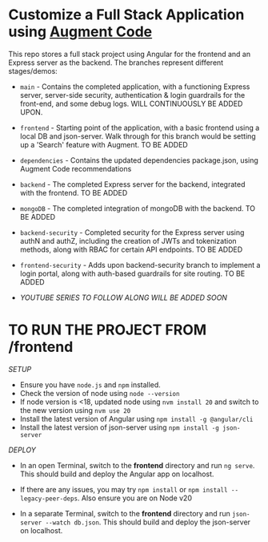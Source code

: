 # Customize a Full Stack Application using [Augment Code](augmentcode.com)


This repo stores a full stack project using Angular for the frontend and an Express server as the backend.
The branches represent different stages/demos:

- `main` - Contains the completed application, with a functioning Express server, server-side security, authentication & login guardrails for the front-end, and some debug logs. WILL CONTINUOUSLY BE ADDED UPON.
- `frontend` - Starting point of the application, with a basic frontend using a local DB and json-server. Walk through for this branch would be setting up a 'Search' feature with Augment. TO BE ADDED
- `dependencies` - Contains the updated dependencies package.json, using Augment Code recommendations
- `backend` - The completed Express server for the backend, integrated with the frontend. TO BE ADDED
- `mongoDB` - The completed integration of mongoDB with the backend. TO BE ADDED
- `backend-security` - Completed security for the Express server using authN and authZ, including the creation of JWTs and tokenization methods, along with RBAC for certain API endpoints. TO BE ADDED
- `frontend-security` - Adds upon backend-security branch to implement a login portal, along with auth-based guardrails for site routing. TO BE ADDED

- *YOUTUBE SERIES TO FOLLOW ALONG WILL BE ADDED SOON*

# TO RUN THE PROJECT FROM /frontend

*SETUP*
- Ensure you have `node.js` and `npm` installed.
- Check the version of node using `node --version`
- If node version is <18, updated node using `nvm install 20` and switch to the new version using `nvm use 20`
- Install the latest version of Angular using `npm install -g @angular/cli`
- Install the latest version of json-server using `npm install -g json-server`

*DEPLOY*
- In an open Terminal, switch to the **frontend** directory and run `ng serve`. This should build and deploy the Angular app on localhost.
- If there are any issues, you may try `npm install` or `npm install --legacy-peer-deps`. Also ensure you are on Node v20

- In a separate Terminal, switch to the **frontend** directory and run `json-server --watch db.json`. This should build and deploy the json-server on localhost.

